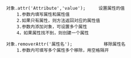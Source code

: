     对象.attr('Attribute','value');     设置属性的值      
        1.参数内填写属性和属性值
        2.如果只有属性，则方法返回对应的属性值
        3.参数内添加对象，可设置多个属性
        4，如果属性找不到，则创建一个属性

    对象.removerAttr('属性名');            移除属性名
        1.参数内可填写多个属性多个移除，用空格隔开
                